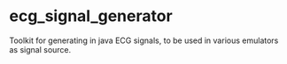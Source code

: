 # ecg_signal_generator
Toolkit for generating in java ECG signals, to be used in various emulators as signal source.
